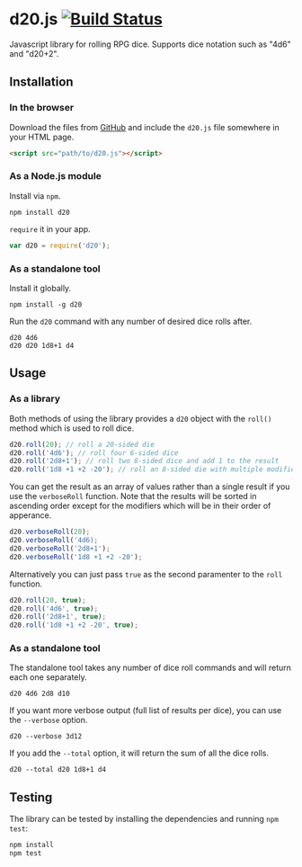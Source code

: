 # d20.js [![Build Status](https://travis-ci.org/michaelenger/d20.js.svg?branch=master)](https://travis-ci.org/michaelenger/d20.js)

Javascript library for rolling RPG dice. Supports dice notation such as "4d6" and "d20+2".

## Installation

### In the browser

Download the files from [GitHub](https://github.com/michaelenger/d20.js) and include the `d20.js` file somewhere in your HTML page.

```html
<script src="path/to/d20.js"></script>
```

### As a Node.js module

Install via `npm`.

```shell
npm install d20
```

`require` it in your app.

```javascript
var d20 = require('d20');
```

### As a standalone tool

Install it globally.

```shell
npm install -g d20
```

Run the `d20` command with any number of desired dice rolls after.

```shell
d20 4d6
d20 d20 1d8+1 d4
```

## Usage

### As a library

Both methods of using the library provides a `d20` object with the `roll()` method which is used to roll dice.

```javascript
d20.roll(20); // roll a 20-sided die
d20.roll('4d6'); // roll four 6-sided dice
d20.roll('2d8+1'); // roll two 8-sided dice and add 1 to the result
d20.roll('1d8 +1 +2 -20'); // roll an 8-sided die with multiple modifiers
```

You can get the result as an array of values rather than a single result if you use the `verboseRoll` function. Note that the results will be sorted in ascending order except for the modifiers which will be in their order of apperance.

```javascript
d20.verboseRoll(20);
d20.verboseRoll('4d6);
d20.verboseRoll('2d8+1');
d20.verboseRoll('1d8 +1 +2 -20');
```

Alternatively you can just pass `true` as the second paramenter to the `roll` function.

```javascript
d20.roll(20, true);
d20.roll('4d6', true);
d20.roll('2d8+1', true);
d20.roll('1d8 +1 +2 -20', true);
```

### As a standalone tool

The standalone tool takes any number of dice roll commands and will return each one separately.

```shell
d20 4d6 2d8 d10
```

If you want more verbose output (full list of results per dice), you can use the `--verbose` option.

```shell
d20 --verbose 3d12
```

If you add the `--total` option, it will return the sum of all the dice rolls.

```shell
d20 --total d20 1d8+1 d4
```

## Testing

The library can be tested by installing the dependencies and running `npm test`:

```bash
npm install
npm test
```
